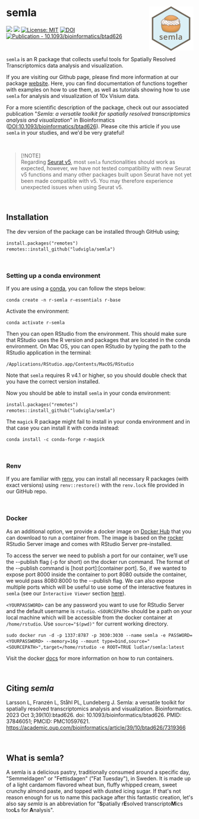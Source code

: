 # semla <img src="man/figures/logo.png" align="right" width="120"/>

<!-- badges: start -->

[![](https://img.shields.io/badge/devel%20version-1.1.6-blue.svg)](https://github.com/ludvigla/semla/releases) [![](https://img.shields.io/github/last-commit/ludvigla/semla.svg)](https://github.com/ludvigla/semla/commits/main) [![License: MIT](https://img.shields.io/badge/License-MIT-yellow.svg)](https://opensource.org/license/mit/) [![DOI](https://zenodo.org/badge/599058747.svg)](https://zenodo.org/badge/latestdoi/599058747) [![Publication - 10.1093/bioinformatics/btad626](https://img.shields.io/badge/Publication-10.1093%2Fbioinformatics%2Fbtad626-2ea44f)](https://doi.org/10.1093/bioinformatics/btad626)

<!-- badges: end -->

<br>

`semla` is an R package that collects useful tools for Spatially Resolved Transcriptomics data analysis and visualization.

If you are visiting our Github page, please find more information at our package [website](https://ludvigla.github.io/semla/). Here, you can find documentation of functions together with examples on how to use them, as well as tutorials showing how to use `semla` for analysis and visualization of 10x Visium data.

For a more scientific description of the package, check out our associated publication "<i>Semla: a versatile toolkit for spatially resolved transcriptomics analysis and visualization</i>" in Bioinformatics ([DOI:10.1093/bioinformatics/btad626](https://doi.org/10.1093/bioinformatics/btad626)). Please cite this article if you use `semla` in your studies, and we'd be very grateful!

<br>

> [!NOTE]\
> Regarding [Seurat v5](https://satijalab.org/seurat/), most `semla` functionalities should work as expected, however, we have not tested compatibility with new Seurat v5 functions and many other packages built upon Seurat have not yet been made compatible with v5. You may therefore experience unexpected issues when using Seurat v5.

<br>

## Installation

The dev version of the package can be installed through GitHub using;

```         
install.packages("remotes")
remotes::install_github("ludvigla/semla")
```

<br>

### Setting up a conda environment

If you are using a [conda](https://docs.conda.io/en/latest/miniconda.html), you can follow the steps below:

```         
conda create -n r-semla r-essentials r-base
```

Activate the environment:

```         
conda activate r-semla
```

Then you can open RStudio from the environment. This should make sure that RStudio uses the R version and packages that are located in the conda environment. On Mac OS, you can open RStudio by typing the path to the RStudio application in the terminal:

```         
/Applications/RStudio.app/Contents/MacOS/RStudio
```

Note that `semla` requires R v4.1 or higher, so you should double check that you have the correct version installed.

Now you should be able to install `semla` in your conda environment:

```         
install.packages("remotes")
remotes::install_github("ludvigla/semla")
```

The `magick` R package might fail to install in your conda environment and in that case you can install it with conda instead:

```         
conda install -c conda-forge r-magick
```

<br>

### Renv

If you are familiar with [renv](https://rstudio.github.io/renv/articles/renv.html), you can install all necessary R packages (with exact versions) using `renv::restore()` with the `renv.lock` file provided in our GitHub repo.

<br>

### Docker

As an additional option, we provide a docker image on [Docker Hub](https://hub.docker.com/r/ludlar/semla) that you can download to run a container from. The image is based on the [rocker](https://hub.docker.com/r/rocker/rstudio) RStudio Server image and comes with RStudio Server pre-installed.

To access the server we need to publish a port for our container, we’ll use the --publish flag (-p for short) on the docker run command. The format of the --publish command is [host port]:[container port]. So, if we wanted to expose port 8000 inside the container to port 8080 outside the container, we would pass 8080:8000 to the --publish flag. We can also expose multiple ports which will be useful to use some of the interactive features in `semla` (see our `Interactive Viewer` section [here](https://ludvigla.github.io/semla/articles/feature_viewer.html)).

`<YOURPASSWORD>` can be any password you want to use for RStudio Server and the default username is `rstudio`. `<SOURCEPATH>` should be a path on your local machine which will be accessible from the docker container at `/home/rstudio`. Use `source="$(pwd)"` for current working directory.

```         
sudo docker run -d -p 1337:8787 -p 3030:3030 --name semla -e PASSWORD=<YOURPASSWORD> --memory=16g --mount type=bind,source="<SOURCEPATH>",target=/home/rstudio -e ROOT=TRUE ludlar/semla:latest
```

Visit the docker [docs](https://docs.docker.com/language/java/run-containers/) for more information on how to run containers.

<br>

## Citing *semla*

Larsson L, Franzén L, Ståhl PL, Lundeberg J. Semla: a versatile toolkit for spatially resolved transcriptomics analysis and visualization. Bioinformatics. 2023 Oct 3;39(10):btad626. doi: 10.1093/bioinformatics/btad626. PMID: 37846051; PMCID: PMC10597621.
https://academic.oup.com/bioinformatics/article/39/10/btad626/7319366 

<br>

## What is semla?

A semla is a delicious pastry, traditionally consumed around a specific day, "Semmeldagen" or "Fettisdagen" ("Fat Tuesday"), in Sweden. It is made up of a light cardamom flavored wheat bun, fluffy whipped cream, sweet crunchy almond paste, and topped with dusted icing sugar. If that's not reason enough for us to name this package after this fantastic creation, let's also say *semla* is an abbreviation for "**S**patially r**E**solved transcripto**M**ics too**L**s for **A**nalysis".

<br>
